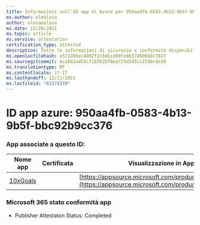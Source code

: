 ```yaml
---
title: Informazioni sull'ID app di Azure per 950aa4fb-0583-4b13-9b5f-bbc92b9cc376
ms.author: elmalova
author: elenamalova
ms.date: 12/20/2021
ms.topic: article
ms.service: attestation
certification_type: attested
description: Tutte le informazioni di sicurezza e conformità disponibili per 950aa4fb-0583-4b13-9b5f-bbc92b9cc376.
ms.openlocfilehash: e571d9bec4092f2c845cd08fe8b37460bb0c7827
ms.sourcegitcommit: 6ca6b2ad53cf18362b78ed725d295cc2590c6b36
ms.translationtype: MT
ms.contentlocale: it-IT
ms.lasthandoff: 12/21/2021
ms.locfileid: "61574378"
---
```

# <a name="azure-app-id-950aa4fb-0583-4b13-9b5f-bbc92b9cc376"></a>ID app azure: 950aa4fb-0583-4b13-9b5f-bbc92b9cc376


### <a name="apps-associated-with-this-id"></a>App associate a questo ID:
| **Nome app** | **Certificata** | **Visualizzazione in AppSource** |
|--------------|---------------|-----------------------|
| [10xGoals](https://docs.microsoft.com/microsoft-365-app-certification/forward/WA200003122) |  | [https://appsource.microsoft.com/product/office/WA200003122](https://appsource.microsoft.com/product/office/WA200003122) |

### <a name="microsoft-365-app-compliance-status"></a>Microsoft 365 stato conformità app
- Publisher Attestaton Status: Completed
